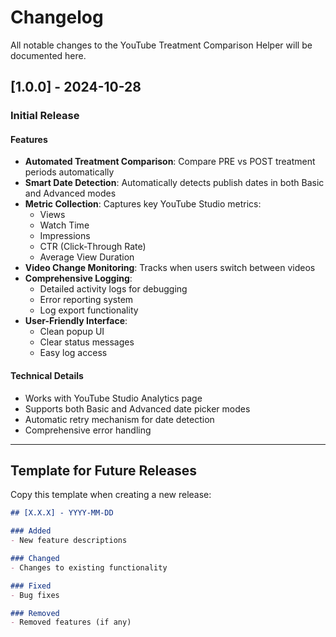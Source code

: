 # Changelog

All notable changes to the YouTube Treatment Comparison Helper will be documented here.

## [1.0.0] - 2024-10-28

### Initial Release

#### Features
- **Automated Treatment Comparison**: Compare PRE vs POST treatment periods automatically
- **Smart Date Detection**: Automatically detects publish dates in both Basic and Advanced modes
- **Metric Collection**: Captures key YouTube Studio metrics:
  - Views
  - Watch Time
  - Impressions
  - CTR (Click-Through Rate)
  - Average View Duration
- **Video Change Monitoring**: Tracks when users switch between videos
- **Comprehensive Logging**:
  - Detailed activity logs for debugging
  - Error reporting system
  - Log export functionality
- **User-Friendly Interface**:
  - Clean popup UI
  - Clear status messages
  - Easy log access

#### Technical Details
- Works with YouTube Studio Analytics page
- Supports both Basic and Advanced date picker modes
- Automatic retry mechanism for date detection
- Comprehensive error handling

---

## Template for Future Releases

Copy this template when creating a new release:

```markdown
## [X.X.X] - YYYY-MM-DD

### Added
- New feature descriptions

### Changed
- Changes to existing functionality

### Fixed
- Bug fixes

### Removed
- Removed features (if any)
```
